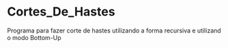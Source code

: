 # Cortes_De_Hastes
 Programa para fazer corte de hastes utilizando a forma recursiva e utilizand o modo Bottom-Up
